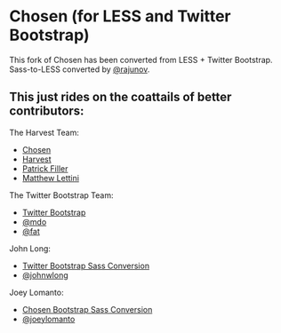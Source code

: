 # Chosen (for LESS and Twitter Bootstrap)

This fork of Chosen has been converted from LESS + Twitter Bootstrap.
Sass-to-LESS converted by [@rajunov](http://www.twitter.com/bookmousey).

## This just rides on the coattails of better contributors:

The Harvest Team:

- [Chosen](http://harvesthq.github.com/chosen/)
- [Harvest](http://www.getharvest.com/)
- [Patrick Filler](http://www.patrickfiller.com/)
- [Matthew Lettini](http://matthewlettini.com/)

The Twitter Bootstrap Team:

- [Twitter Bootstrap](http://twitter.github.com/bootstrap/)
- [@mdo](http://www.twitter.com/mdo)
- [@fat](http://www.twitter.com/fat)

John Long:

- [Twitter Bootstrap Sass Conversion](https://github.com/jlong/sass-twitter-bootstrap)
- [@johnwlong](http://www.twitter.com/johnwlong)

Joey Lomanto: 

- [Chosen Bootstrap Sass Conversion](http://chosen-sass-bootstrap.herokuapp.com/)
- [@joeylomanto](http://www.twitter.com/joeylomanto)